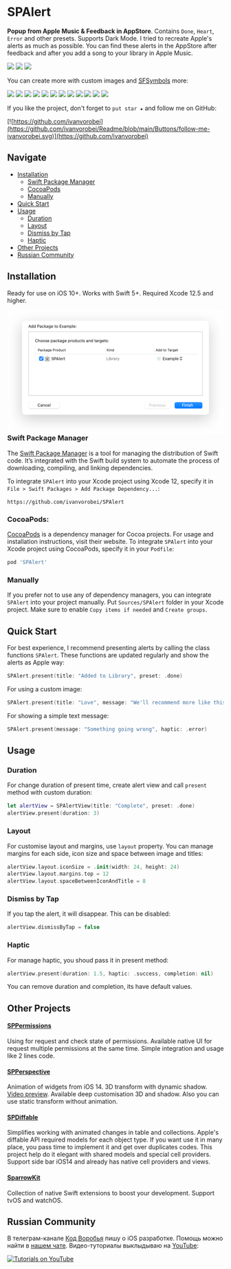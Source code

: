 # SPAlert

**Popup from Apple Music & Feedback in AppStore**. Contains `Done`, `Heart`, `Error` and other presets. Supports Dark Mode. I tried to recreate Apple's alerts as much as possible. You can find these alerts in the AppStore after feedback and after you add a song to your library in Apple Music.

<p float="left">
<img src="https://github.com/ivanvorobei/SPAlert/blob/main/Assets/Readme/Animatable/Done.gif" width="230">
<img src="https://github.com/ivanvorobei/SPAlert/blob/main/Assets/Readme/Animatable/Heart.gif" width="230">
<img src="https://github.com/ivanvorobei/SPAlert/blob/main/Assets/Readme/Animatable/Message.gif" width="230">
</p>

You can create more with custom images and [SFSymbols](https://developer.apple.com/sf-symbols/) more:

<p float="left">
<img src="https://github.com/ivanvorobei/SPAlert/blob/main/Assets/Readme/Miniatures/Bookmark.svg" width="50">
<img src="https://github.com/ivanvorobei/SPAlert/blob/main/Assets/Readme/Miniatures/Moon.svg" width="50">
<img src="https://github.com/ivanvorobei/SPAlert/blob/main/Assets/Readme/Miniatures/Star.svg" width="50">
<img src="https://github.com/ivanvorobei/SPAlert/blob/main/Assets/Readme/Miniatures/Exclamation.svg" width="50">
<img src="https://github.com/ivanvorobei/SPAlert/blob/main/Assets/Readme/Miniatures/Bolt.svg" width="50">
<img src="https://github.com/ivanvorobei/SPAlert/blob/main/Assets/Readme/Miniatures/Cart.svg" width="50">
<img src="https://github.com/ivanvorobei/SPAlert/blob/main/Assets/Readme/Miniatures/Like.svg" width="50">
<img src="https://github.com/ivanvorobei/SPAlert/blob/main/Assets/Readme/Miniatures/Dislike.svg" width="50">
<img src="https://github.com/ivanvorobei/SPAlert/blob/main/Assets/Readme/Miniatures/Privacy.svg" width="50">
<img src="https://github.com/ivanvorobei/SPAlert/blob/main/Assets/Readme/Miniatures/Search.svg" width="50">
<img src="https://github.com/ivanvorobei/SPAlert/blob/main/Assets/Readme/Miniatures/Add.svg" width="50">
<img src="https://github.com/ivanvorobei/SPAlert/blob/main/Assets/Readme/Miniatures/Error.svg" width="50">
</p>

If you like the project, don't forget to `put star ★` and follow me on GitHub:

[![https://github.com/ivanvorobei](https://github.com/ivanvorobei/Readme/blob/main/Buttons/follow-me-ivanvorobei.svg)](https://github.com/ivanvorobei)

## Navigate

- [Installation](#installation)
    - [Swift Package Manager](#swift-package-manager)
    - [CocoaPods](#cocoapods)
    - [Manually](#manually)
- [Quick Start](#quick-start)
- [Usage](#usage)
    - [Duration](#duration)
    - [Layout](#layout)
    - [Dismiss by Tap](#dismiss-by-tap)
    - [Haptic](#haptic)
- [Other Projects](#other-projects)
- [Russian Community](#russian-community)

## Installation

Ready for use on iOS 10+. Works with Swift 5+. Required Xcode 12.5 and higher.

<img align="right" src="https://github.com/ivanvorobei/SPAlert/blob/main/Assets/Readme/SPM%20Install%20Preview.png" width="520"/>

### Swift Package Manager

The [Swift Package Manager](https://swift.org/package-manager/) is a tool for managing the distribution of Swift code. It’s integrated with the Swift build system to automate the process of downloading, compiling, and linking dependencies.

To integrate `SPAlert` into your Xcode project using Xcode 12, specify it in `File > Swift Packages > Add Package Dependency...`:

```ogdl
https://github.com/ivanvorobei/SPAlert
```

### CocoaPods:

[CocoaPods](https://cocoapods.org) is a dependency manager for Cocoa projects. For usage and installation instructions, visit their website. To integrate `SPAlert` into your Xcode project using CocoaPods, specify it in your `Podfile`:

```ruby
pod 'SPAlert'
```

### Manually

If you prefer not to use any of dependency managers, you can integrate `SPAlert` into your project manually. Put `Sources/SPAlert` folder in your Xcode project. Make sure to enable `Copy items if needed` and `Create groups`.

## Quick Start

For best experience, I recommend presenting alerts by calling the class functions `SPAlert`. These functions are updated regularly and show the alerts as Apple way: 

```swift
SPAlert.present(title: "Added to Library", preset: .done)
```

For using a custom image:

```swift 
SPAlert.present(title: "Love", message: "We'll recommend more like this in For You", preset: .custom(UIImage.init(named: "heart")!))
```

For showing a simple text message:

```swift 
SPAlert.present(message: "Something going wrong", haptic: .error)
```

## Usage

### Duration

For change duration of present time, create alert view and call `present` method with custom duration:

```swift
let alertView = SPAlertView(title: "Complete", preset: .done)
alertView.present(duration: 3)
```

### Layout

For customise layout and margins, use `layout` property. You can manage margins for each side, icon size and space between image and titles:

```swift
alertView.layout.iconSize = .init(width: 24, height: 24)
alertView.layout.margins.top = 12
alertView.layout.spaceBetweenIconAndTitle = 8
```

### Dismiss by Tap

If you tap the alert, it will disappear. This can be disabled:

```swift
alertView.dismissByTap = false
```
### Haptic

For manage haptic, you shoud pass it in present method:

```swift
alertView.present(duration: 1.5, haptic: .success, completion: nil)
```

You can remove duration and completion, its have default values.

## Other Projects

#### [SPPermissions](https://github.com/ivanvorobei/SPPermissions)
Using for request and check state of permissions. Available native UI for request multiple permissions at the same time. Simple integration and usage like 2 lines code.

#### [SPPerspective](https://github.com/ivanvorobei/SPPerspective)
Animation of widgets from iOS 14. 3D transform with dynamic shadow. [Video preview](https://ivanvorobei.by/github/spperspective/video-preview). Available deep customisation 3D and shadow. Also you can use static transform without animation.

#### [SPDiffable](https://github.com/ivanvorobei/SPDiffable)
Simplifies working with animated changes in table and collections. Apple's diffable API required models for each object type. If you want use it in many place, you pass time to implement it and get over duplicates codes. This project help do it elegant with shared models and special cell providers. Support side bar iOS14 and already has native cell providers and views.

#### [SparrowKit](https://github.com/ivanvorobei/SparrowKit)
Collection of native Swift extensions to boost your development. Support tvOS and watchOS.

## Russian Community

В телеграм-канале [Код Воробья](https://sparrowcode.by/telegram) пишу о iOS разработке. Помощь можно найти в [нашем чате](https://sparrowcode.by/telegram/chat).
Видео-туториалы выклыдываю на [YouTube](https://sparrowcode.by/youtube):

[![Tutorials on YouTube](https://cdn.ivanvorobei.by/github/readme/youtube-preview.jpg)](https://sparrowcode.by/youtube)
